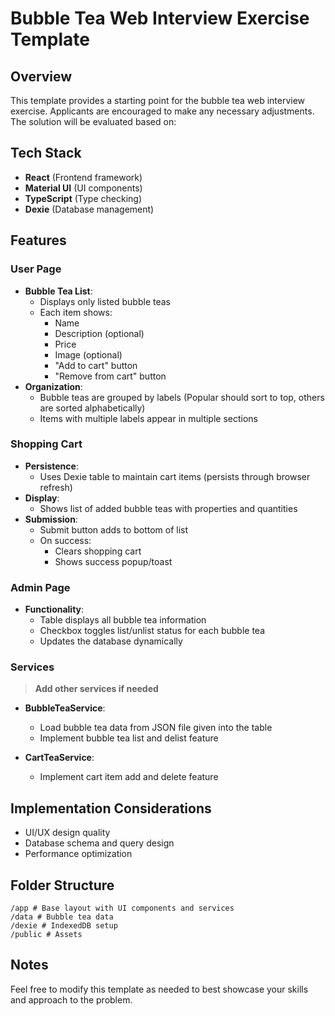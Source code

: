 # Bubble Tea Web Interview Exercise Template

## Overview

This template provides a starting point for the bubble tea web interview exercise. Applicants are encouraged to make any necessary adjustments. The solution will be evaluated based on:


## Tech Stack

- **React** (Frontend framework)
- **Material UI** (UI components)
- **TypeScript** (Type checking)
- **Dexie** (Database management)

## Features

### User Page

- **Bubble Tea List**:
  - Displays only listed bubble teas
  - Each item shows:
    - Name
    - Description (optional)
    - Price
    - Image (optional)
    - "Add to cart" button
    - "Remove from cart" button
- **Organization**:
  - Bubble teas are grouped by labels (Popular should sort to top, others are sorted alphabetically)
  - Items with multiple labels appear in multiple sections

### Shopping Cart

- **Persistence**:
  - Uses Dexie table to maintain cart items (persists through browser refresh)
- **Display**:
  - Shows list of added bubble teas with properties and quantities
- **Submission**:
  - Submit button adds to bottom of list
  - On success:
    - Clears shopping cart
    - Shows success popup/toast

### Admin Page

- **Functionality**:
  - Table displays all bubble tea information
  - Checkbox toggles list/unlist status for each bubble tea
  - Updates the database dynamically

### Services

> **Add other services if needed**

- **BubbleTeaService**:
  - Load bubble tea data from JSON file given into the table
  - Implement bubble tea list and delist feature

- **CartTeaService**:
  - Implement cart item add and delete feature

## Implementation Considerations

- UI/UX design quality
- Database schema and query design
- Performance optimization

## Folder Structure

```
/app # Base layout with UI components and services
/data # Bubble tea data
/dexie # IndexedDB setup
/public # Assets
```

## Notes

Feel free to modify this template as needed to best showcase your skills and approach to the problem.
